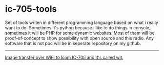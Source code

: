 # ic-705-tools
Set of tools writen in different programming language based on what i really want to do. Sometimes it's python because i like to do things in console, sometimes it will be PHP for some dynamic websites.
Most of them will be proof-of-concept to show possibility with open source and this radio. Any  software that is not poc will be in seperate repository on my github.

------------
[Image transfer over WiFi to Icom IC-705 and it's called wit. ](https://github.com/sq5t/ic-705-tools/wit/ "Image transfer over WiFi to Icom IC-705 and it's called wit. ")
